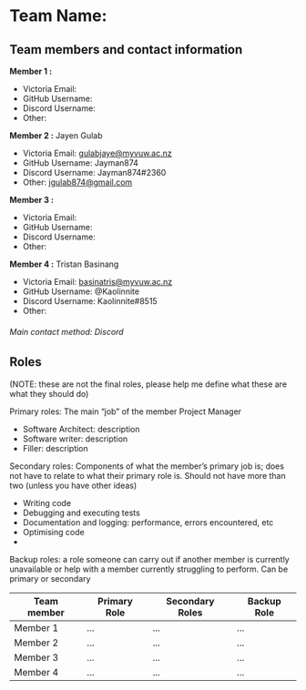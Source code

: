 # Team Name: 

## Team members and contact information

**Member 1 :**  
- Victoria Email: 
-  GitHub Username: 
-  Discord Username: 
-  Other: 

**Member 2 :** Jayen Gulab
- Victoria Email: gulabjaye@myvuw.ac.nz
-  GitHub Username: Jayman874
-  Discord Username: Jayman874#2360
-  Other: jgulab874@gmail.com

**Member 3 :**  
- Victoria Email: 
-  GitHub Username: 
-  Discord Username: 
-  Other: 

**Member 4 :** Tristan Basinang
- Victoria Email: basinatris@myvuw.ac.nz
-  GitHub Username: @Kaolinnite
-  Discord Username: Kaolinnite#8515
-  Other: 

###### Main contact method: Discord


## Roles
(NOTE: these are not the final roles, please help me define what these are what they should do)

Primary roles: The main “job” of the member Project Manager
-	Software Architect: description
-	Software writer: description
-	Filler: description

Secondary roles: Components of what the member’s primary job is; does not have to relate to what their primary role is. Should not have more than two (unless you have other ideas)
-	Writing code
-	Debugging and executing tests
-	Documentation and logging: performance, errors encountered, etc
-	Optimising code
-	

Backup roles: a role someone can carry out if another member is currently unavailable or help with a member currently struggling to perform. Can be primary or secondary

| Team member | Primary Role | Secondary Roles | Backup Role |
| --- | --- | --- | --- |
| Member 1 | ... | ... | ... |
| Member 2 | ... | ... | ... |
| Member 3 | ... | ... | ... |
| Member 4 | ... | ... | ... |
